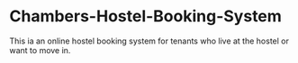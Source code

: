 # Chambers-Hostel-Booking-System
This ia an online hostel booking system for tenants who live at the hostel or want to move in.
